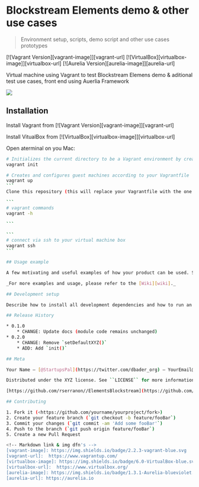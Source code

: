 # Blockstream Elements demo & other use cases 
> Environment setup, scripts, demo script and other use cases prototypes 

[![Vagrant Version][vagrant-image]][vagrant-url]
[![VirtualBox][virtualbox-image]][virtualbox-url]
[![Aurelia Version][aurelia-image]][aurelia-url]

Virtual machine using Vagrant to test Blockstream Elemens demo & aditional test use cases, front end using Auerlia Framework

![](header.png)

## Installation

Install Vagrant from  [![Vagrant Version][vagrant-image]][vagrant-url]

Install VitualBox from [![VirtualBox][virtualbox-image]][virtualbox-url]


Open aterminal on you Mac:
````sh
# Initializes the current directory to be a Vagrant environment by creating an initial Vagrantfile if one doesn't already exist 
vagrant init

# Creates and configures guest machines according to your Vagrantfile
vagrant up
```
Clone this repository (this will replace your Vagrantfile with the one you will need)

```
# vagrant commands
vagrant -h

```

```
# connect via ssh to your virtual machine box
vagrant ssh
```

## Usage example

A few motivating and useful examples of how your product can be used. Spice this up with code blocks and potentially more screenshots.

_For more examples and usage, please refer to the [Wiki][wiki]._

## Development setup

Describe how to install all development dependencies and how to run an automated test-suite of some kind. Potentially do this for multiple platforms.

## Release History

* 0.1.0
    * CHANGE: Update docs (module code remains unchanged)
* 0.2.0
    * CHANGE: Remove `setDefaultXYZ()`
    * ADD: Add `init()`

## Meta

Your Name – [@StartupsPal](https://twitter.com/dbader_org) – YourEmail@example.com

Distributed under the XYZ license. See ``LICENSE`` for more information.

[https://github.com/rserranon//ElementsBlockstream](https://github.com/rserranon)

## Contributing

1. Fork it (<https://github.com/yourname/yourproject/fork>)
2. Create your feature branch (`git checkout -b feature/fooBar`)
3. Commit your changes (`git commit -am 'Add some fooBar'`)
4. Push to the branch (`git push origin feature/fooBar`)
5. Create a new Pull Request

<!-- Markdown link & img dfn's -->
[vagrant-image]: https://img.shields.io/badge/2.2.3-vagrant-blue.svg 
[vagrant-url]:  https://www.vagrantup.com/
[virtualbox-image]: https://img.shields.io/badge/6.0-VirtualBox-blue.svg 
[virtualbox-url]:  https://www.virtualbox.org/
[aurelia-image]: https://img.shields.io/badge/1.3.1-Aurelia-blueviolet.svg
[aurelia-url]: https://aurelia.io 
